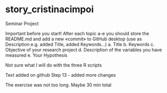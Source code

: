 # story_cristinacimpoi
 Seminar Project

Important before you start! After each topic a-e you should store the README.md and add a new «commit» to GitHub desktop (use as Description e.g. added Title, added Keywords…)
a.	Title
b.	Keywords
c.	Objective of your research project
d.	Description of the variables you have measured
e.	Your Hypothesis


Not sure what I will do with the three R scripts

Text added on github
Step 13 - added more changes

The exercise was not too long. Maybe 30 min total
